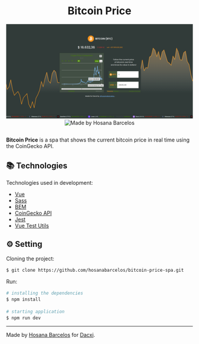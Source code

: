<h1 align="center">
    Bitcoin Price
</h1>

<p align="center">
    <img width="900px" src="https://github.com/hosanabarcelos/bitcoin-price-spa/blob/main/.github/images/banner_bitcoin-price.png" /> 
  <br>
     <img alt="Made by Hosana Barcelos" src="https://img.shields.io/badge/made%20by- HOSANA BARCELOS -%15C3D6?style=flat-square&color=f09d36&labelColor=000000">
</p>

##

**Bitcoin Price** is a spa that shows the current bitcoin price in real time using the CoinGecko API.

  
 ## 📚 Technologies

Technologies used in development:

- [Vue](https://vuejs.org/)
- [Sass](https://sass-lang.com/)
- [BEM](https://getbem.com/introduction/)
- [CoinGecko API](https://www.coingecko.com/)
- [Jest](https://jestjs.io/pt-BR/)
- [Vue Test Utils](https://v1.test-utils.vuejs.org/)

## ⚙️ Setting

Cloning the project:
```bash
$ git clone https://github.com/hosanabarcelos/bitcoin-price-spa.git
```

Run:
``` bash
# installing the dependencies
$ npm install

# starting application
$ npm run dev
```
---

Made by [Hosana Barcelos](https://github.com/hosanabarcelos) for [Dacxi](https://dacxi.com/).
